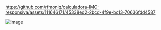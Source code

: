 https://github.com/rfmoniq/calculadora-IMC-responsiva/assets/111646171/45338ed2-2bcd-4f9e-bc13-70636fdd4587

![image](https://github.com/rfmoniq/calculadora-IMC-responsiva/assets/111646171/faeda0fe-9533-4935-99ea-7020f88684c7)


